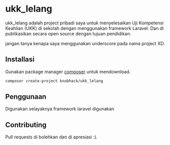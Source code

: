 # ukk_lelang

ukk_lelang adalah project pribadi saya untuk menyelesaikan Uji Kompetensi Keahlian (UKK) di sekolah dengan menggunakan framework Laravel. Dan di publikasikan secara open source dengan tujuan pendidikan.

jangan tanya kenapa saya menggunakan underscore pada nama project XD.

## Installasi

Gunakan package manager [composer](https://getcomposer.org/) untuk mendownload.

```bash
composer create-project knobhack/ukk_lelang 
```

## Penggunaan

Digunakan selayaknya framework laravel digunakan

## Contributing
Pull requests di bolehkan dan di apresiasi :).
